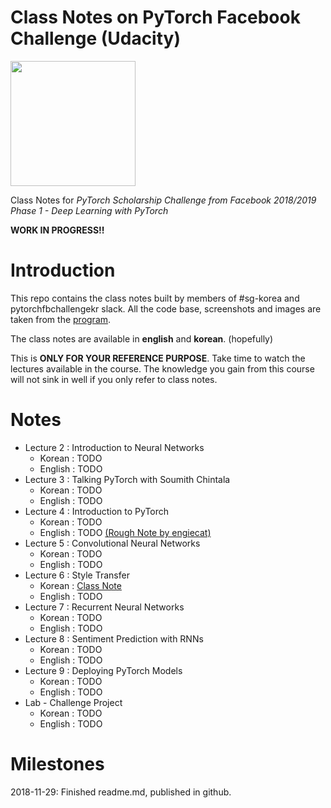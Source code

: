 # Class Notes on PyTorch Facebook Challenge (Udacity)

<img src="https://github.com/engiecat/pytorch-challenge-class-notes/blob/master/assets/readme_logo.png" width="200">

 Class Notes for *PyTorch Scholarship Challenge from Facebook 2018/2019 Phase 1 - Deep Learning with PyTorch* 
 
**WORK IN PROGRESS!!**
 
# Introduction
This repo contains the class notes built by members of #sg-korea and pytorchfbchallengekr slack. All the code base, screenshots and images are taken from the [program](https://www.udacity.com/facebook-pytorch-scholarship).

The class notes are available in **english** and **korean**. (hopefully)

This is **ONLY FOR YOUR REFERENCE PURPOSE**. Take time to watch the lectures available in the course. The knowledge you gain from this course will not sink in well if you only refer to class notes. 

# Notes
- Lecture 2 : Introduction to Neural Networks
  - Korean : TODO
  - English : TODO
- Lecture 3 : Talking PyTorch with Soumith Chintala
  - Korean : TODO
  - English : TODO
- Lecture 4 : Introduction to PyTorch
  - Korean : TODO
  - English : TODO [(Rough Note by engiecat)](lesson4/Ch4_RoughNote_English.pdf)
- Lecture 5 : Convolutional Neural Networks
  - Korean : TODO
  - English : TODO
- Lecture 6 : Style Transfer
  - Korean : [Class Note](lesson6/Lesson6_Summary_ko.pdf)
  - English : TODO
- Lecture 7 : Recurrent Neural Networks
  - Korean : TODO
  - English : TODO
- Lecture 8 : Sentiment Prediction with RNNs
  - Korean : TODO
  - English : TODO
- Lecture 9 : Deploying PyTorch Models
  - Korean : TODO
  - English : TODO
- Lab - Challenge Project
  - Korean : TODO
  - English : TODO


# Milestones
2018-11-29: Finished readme.md, published in github.
